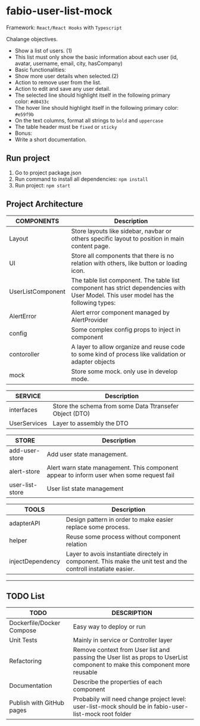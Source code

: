 # fabio-user-list-mock

Framework: `React/React Hooks` with `Typescript`

Chalange objectives.

- Show a list of users. (1)
- This list must only show the basic information about each user
  (id, avatar, username, email, city, hasCompany)
- Basic functionalities:
- Show more user details when selected.(2)
- Action to remove user from the list.
- Action to edit and save any user detail.
- The selected line should highlight itself in the following primary  
  color: `#d0433c`
- The hover line should highlight itself in the following primary color:
  `#e59f9b`
- On the text columns, format all strings to `bold` and `uppercase`
- The table header must be `fixed` or `sticky`
- Bonus:
- Write a short documentation.

## Run project

1. Go to project package.json
2. Run command to install all dependencies: `npm install`
3. Run project: `npm start`

## Project Architecture

| COMPONENTS        | Description                                                                                                                          |
| ----------------- | ------------------------------------------------------------------------------------------------------------------------------------ |
| Layout            | Store layouts like sidebar, navbar or others specific layout to position in main content page.                                       |
| UI                | Store all components that there is no relation with others, like button or loading icon.                                             |
| UserListComponent | The table list component. The table list component has strict dependencies with User Model. This user model has the following types: |
| AlertError        | Alert error component managed by AlertProvider                                                                                       |
| config            | Some complex config props to inject in component                                                                                     |
| contoroller       | A layer to allow organize and reuse code to some kind of process like validation or adapter objects                                  |
| mock              | Store some mock. only use in develop mode.                                                                                           |

| SERVICE      | Description                                             |
| ------------ | ------------------------------------------------------- |
| interfaces   | Store the schema from some Data Ttransefer Object (DTO) |
| UserServices | Layer to assembly the DTO                               |

| STORE           | Description                                                                              |
| --------------- | ---------------------------------------------------------------------------------------- |
| add-user-store  | Add user state management.                                                               |
| alert-store     | Alert warn state management. This component appear to inform user when some request fail |
| user-list-store | User list state management                                                               |

| TOOLS            | Description                                                                                                    |
| ---------------- | -------------------------------------------------------------------------------------------------------------- |
| adapterAPI       | Design pattern in order to make easier replace some process.                                                   |
| helper           | Reuse some process without component relation                                                                  |
| injectDependency | Layer to avois instantiate directely in component. This make the unit test and the controll instatiate easier. |

---

## TODO List

| TODO                      | DESCRIPTION                                                                                                                 |
| ------------------------- | --------------------------------------------------------------------------------------------------------------------------- |
| Dockerfile/Docker Compose | Easy way to deploy or run                                                                                                   |
| Unit Tests                | Mainly in service or Controller layer                                                                                       |
| Refactoring               | Remove context from User list and passing the User list as props to UserList component to make this component more reusable |
| Documentation             | Describe the properties of each component                                                                                   |
| Publish with GitHub pages | Probabily will need change project level: user-list-mock should be in fabio-user-list-mock root folder                      |
